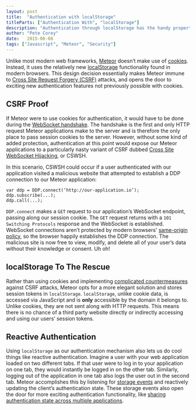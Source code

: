 ```yaml
---
layout: post
title:  "Authentication with localStorage"
titleParts: ["Authentication With", "localStorage"]
description: "Authentication through localStorage has the handy property of being CSRF-proof. Find out what that means and why it matters in this article!"
author: "Pete Corey"
date:   2015-06-08
tags: ["Javascript", "Meteor", "Security"]
---
```


Unlike most modern web frameworks, [Meteor](https://www.meteor.com/) doesn’t make use of [cookies](https://developer.mozilla.org/en-US/Add-ons/Code_snippets/Cookies). Instead, it uses the relatively new [localStorage](https://developer.mozilla.org/en-US/docs/Web/API/Storage/LocalStorage) functionality found in modern browsers. This design decision essentially makes Meteor immune to [Cross Site Request Forgery (CSRF)](https://www.owasp.org/index.php/Cross-Site_Request_Forgery_%28CSRF%29) attacks, and opens the door to exciting new authentication features not previously possible with cookies.

## CSRF Proof

If Meteor were to use cookies for authentication, it would have to be done during the [WebSocket handshake](http://en.wikipedia.org/wiki/WebSocket#WebSocket_protocol_handshake). The handshake is the first and only HTTP request Meteor applications make to the server and is therefore the only place to pass session cookies to the server. However, without some kind of added protection, authentication at this point would expose our Meteor applications to a particularly nasty variant of CSRF dubbed [Cross Site WebSocket Hijacking](https://www.christian-schneider.net/CrossSiteWebSocketHijacking.html), or CSWSH. 

In this scenario, CSWSH could occur if a user authenticated with our application visited a malicious website that attempted to establish a DDP connection to our Meteor application:

<pre class="language-javascript"><code class="language-javascript">var ddp = DDP.connect(‘http://our-application.io’);
ddp.subscribe(...);
ddp.call(...);
</code></pre>

<code class="language-javascript">DDP.connect</code> makes a <code class="language-*">GET</code> request to our application’s WebSocket endpoint, passing along our session cookie. The <code class="language-*">GET</code> request returns with a <code class="language-*">101 Switching Protocols</code> response and the WebSocket is established. WebSocket connections aren’t protected by modern browsers' [same-origin policy](https://developer.mozilla.org/en-US/docs/Web/Security/Same-origin_policy), so the browser happily establishes the DDP connection. The malicious site is now free to view, modify, and delete all of your user’s data without their knowledge or consent. Uh oh!

## localStorage To The Rescue

Rather than using cookies and implementing [complicated countermeasures](https://www.owasp.org/index.php/Cross-Site_Request_Forgery_%28CSRF%29_Prevention_Cheat_Sheet) against CSRF attacks, Meteor opts for a more elegant solution and stores session tokens in <code class="language-javascript">localStorage</code>. <code class="language-javascript">localStorage</code>, unlike cookie data, is accessed via JavaScript and is __only__ accessible by the domain it belongs to. Unlike cookies, they are not sent along with HTTP requests. This means there is no chance of a third party website directly or indirectly accessing and using our users’ session tokens.

## Reactive Authentication

Using <code class="language-javascript">localStorage</code> as our authentication mechanism also lets us do cool things like reactive authentication. Imagine a user with your web application loaded on two different tabs. If that user were to log in to your application on one tab, they would instantly be logged in on the other tab. Similarly, logging out of the application in one tab also logs the user out in the second tab. Meteor accomplishes this by listening for [storage events](https://developer.mozilla.org/en-US/docs/Web/Events/storage) and reactively updating the client’s authentication state. These storage events also open the door for more exciting authentication functionality, like [sharing authentication state across multiple applications](https://github.com/AdmitHub/meteor-shared-auth).
